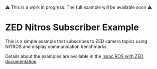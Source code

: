 :warning: This is a work in progress. The full example will be available soon :warning:

# ZED Nitros Subscriber Example

This is a simple example that subscribes to ZED camera topics using NITROS and display communication benchmarks.

Details about the examples are available in the [Isaac ROS with ZED documentation](https://docs.stereolabs.com/isaac-ros).
